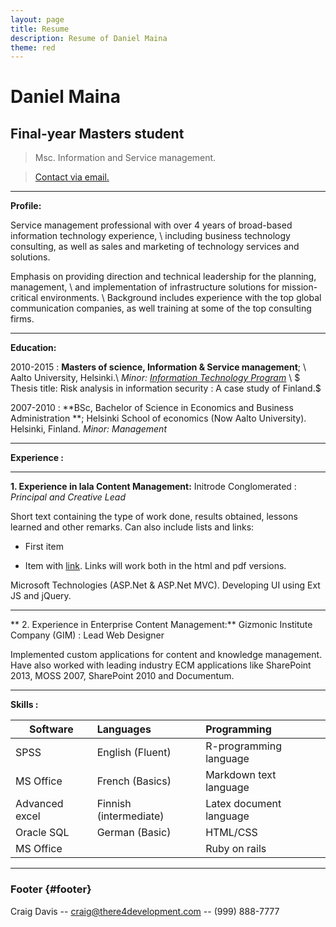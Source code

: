```yaml
---
layout: page
title: Resume
description: Resume of Daniel Maina
theme: red
---
```


**Daniel Maina**
==================

**Final-year Masters student**
------
		
> Msc. Information and Service management.
		
> [Contact via email.](mailto:fofungi@aol.com)

------

**Profile:**

Service management professional with over 4 years of broad-based information technology experience, \\
including business technology consulting, as well as sales and marketing of technology services and solutions.

Emphasis on providing direction and technical leadership for the planning, 
management, \\
and implementation of infrastructure solutions for mission-critical environments. \\
Background includes experience with the top global communication companies, as well training at some of the top consulting firms. 

------
**Education:**

2010-2015 
: **Masters of science, Information & Service management**; \\
Aalto University, Helsinki.\\
*Minor: [Information Technology Program](http://itpaalto.net/information-service-business/)* \\
    $ Thesis title: Risk analysis in information security : A case study of Finland.$

2007-2010
:   **BSc, Bachelor of Science in Economics and Business Administration **; 
Helsinki School of economics (Now Aalto University).
Helsinki, Finland.
    *Minor: Management*

------

**Experience :**

***

**1. Experience in lala Content Management:**
Initrode Conglomerated
: *Principal and Creative Lead*


Short text containing the type of work done, results obtained,
lessons learned and other remarks. Can also include lists and
links:
 
* First item
 
* Item with [link](http://www.example.com). Links will work both in
  the html and pdf versions.

Microsoft Technologies (ASP.Net & ASP.Net MVC). Developing UI using Ext JS and jQuery.

------

** 2. Experience in Enterprise Content Management:**
Gizmonic Institute Company (GIM)
: Lead Web Designer

Implemented custom applications for content and knowledge management. Have also worked with leading industry ECM applications like SharePoint 2013, MOSS 2007, SharePoint 2010 and Documentum.

------

**Skills :**




| Software      | Languages    | Programming  |
| ------------- |:-------------| :------------|
| SPSS      	| English (Fluent) |    R-programming language|
| MS Office      	| French (Basics)|Markdown text language|
| Advanced excel 	| Finnish (intermediate)      |    Latex document language|
| Oracle SQL | German (Basic)    |  HTML/CSS    |
| MS Office      | |Ruby on rails|




------

### Footer {#footer}

Craig Davis -- [craig@there4development.com](craig@there4development.com) -- (999) 888-7777
